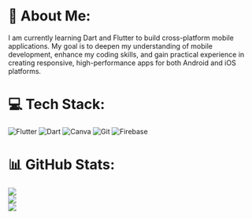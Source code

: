 # 💫 About Me:
I am currently learning Dart and Flutter to build cross-platform mobile applications. My goal is to deepen my understanding of mobile development, enhance my coding skills, and gain practical experience in creating responsive, high-performance apps for both Android and iOS platforms.


# 💻 Tech Stack:
![Flutter](https://img.shields.io/badge/Flutter-%2302569B.svg?style=for-the-badge&logo=Flutter&logoColor=white) ![Dart](https://img.shields.io/badge/dart-%230175C2.svg?style=for-the-badge&logo=dart&logoColor=white) ![Canva](https://img.shields.io/badge/Canva-%2300C4CC.svg?style=for-the-badge&logo=Canva&logoColor=white) ![Git](https://img.shields.io/badge/git-%23F05033.svg?style=for-the-badge&logo=git&logoColor=white) ![Firebase](https://img.shields.io/badge/firebase-a08021?style=for-the-badge&logo=firebase&logoColor=ffcd34)
# 📊 GitHub Stats:
![](https://github-readme-stats.vercel.app/api?username=adalekorei&theme=dark&hide_border=false&include_all_commits=false&count_private=false)<br/>
![](https://nirzak-streak-stats.vercel.app/?user=adalekorei&theme=dark&hide_border=false)<br/>
![](https://github-readme-stats.vercel.app/api/top-langs/?username=adalekorei&theme=dark&hide_border=false&include_all_commits=false&count_private=false&layout=compact)
